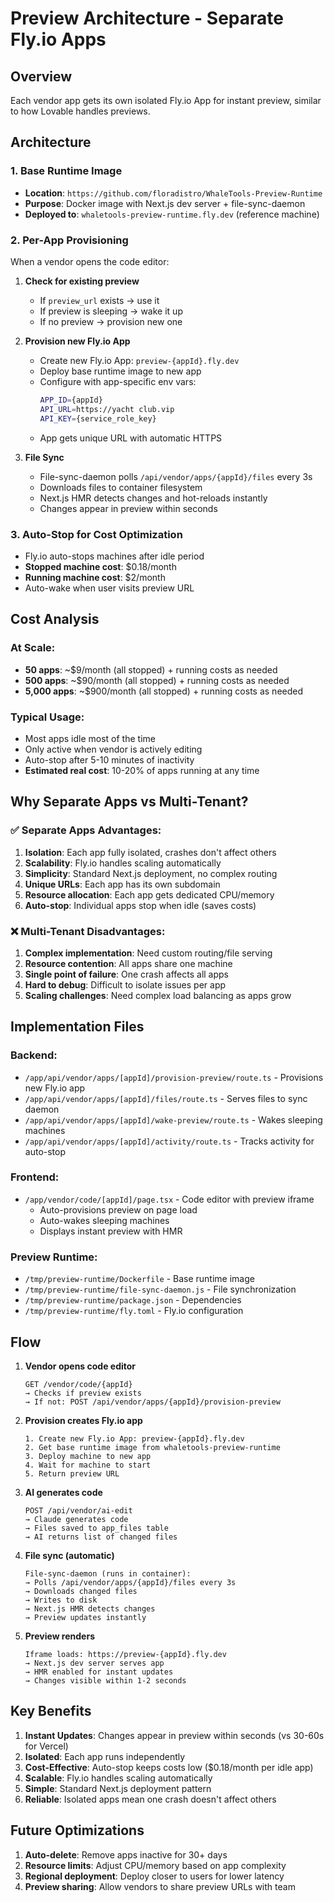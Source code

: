 # Preview Architecture - Separate Fly.io Apps

## Overview
Each vendor app gets its own isolated Fly.io App for instant preview, similar to how Lovable handles previews.

## Architecture

### 1. Base Runtime Image
- **Location**: `https://github.com/floradistro/WhaleTools-Preview-Runtime`
- **Purpose**: Docker image with Next.js dev server + file-sync-daemon
- **Deployed to**: `whaletools-preview-runtime.fly.dev` (reference machine)

### 2. Per-App Provisioning
When a vendor opens the code editor:

1. **Check for existing preview**
   - If `preview_url` exists → use it
   - If preview is sleeping → wake it up
   - If no preview → provision new one

2. **Provision new Fly.io App**
   - Create new Fly.io App: `preview-{appId}.fly.dev`
   - Deploy base runtime image to new app
   - Configure with app-specific env vars:
     ```bash
     APP_ID={appId}
     API_URL=https://yacht club.vip
     API_KEY={service_role_key}
     ```
   - App gets unique URL with automatic HTTPS

3. **File Sync**
   - File-sync-daemon polls `/api/vendor/apps/{appId}/files` every 3s
   - Downloads files to container filesystem
   - Next.js HMR detects changes and hot-reloads instantly
   - Changes appear in preview within seconds

### 3. Auto-Stop for Cost Optimization
- Fly.io auto-stops machines after idle period
- **Stopped machine cost**: $0.18/month
- **Running machine cost**: $2/month
- Auto-wake when user visits preview URL

## Cost Analysis

### At Scale:
- **50 apps**: ~$9/month (all stopped) + running costs as needed
- **500 apps**: ~$90/month (all stopped) + running costs as needed
- **5,000 apps**: ~$900/month (all stopped) + running costs as needed

### Typical Usage:
- Most apps idle most of the time
- Only active when vendor is actively editing
- Auto-stop after 5-10 minutes of inactivity
- **Estimated real cost**: 10-20% of apps running at any time

## Why Separate Apps vs Multi-Tenant?

### ✅ Separate Apps Advantages:
1. **Isolation**: Each app fully isolated, crashes don't affect others
2. **Scalability**: Fly.io handles scaling automatically
3. **Simplicity**: Standard Next.js deployment, no complex routing
4. **Unique URLs**: Each app has its own subdomain
5. **Resource allocation**: Each app gets dedicated CPU/memory
6. **Auto-stop**: Individual apps stop when idle (saves costs)

### ❌ Multi-Tenant Disadvantages:
1. **Complex implementation**: Need custom routing/file serving
2. **Resource contention**: All apps share one machine
3. **Single point of failure**: One crash affects all apps
4. **Hard to debug**: Difficult to isolate issues per app
5. **Scaling challenges**: Need complex load balancing as apps grow

## Implementation Files

### Backend:
- `/app/api/vendor/apps/[appId]/provision-preview/route.ts` - Provisions new Fly.io app
- `/app/api/vendor/apps/[appId]/files/route.ts` - Serves files to sync daemon
- `/app/api/vendor/apps/[appId]/wake-preview/route.ts` - Wakes sleeping machines
- `/app/api/vendor/apps/[appId]/activity/route.ts` - Tracks activity for auto-stop

### Frontend:
- `/app/vendor/code/[appId]/page.tsx` - Code editor with preview iframe
  - Auto-provisions preview on page load
  - Auto-wakes sleeping machines
  - Displays instant preview with HMR

### Preview Runtime:
- `/tmp/preview-runtime/Dockerfile` - Base runtime image
- `/tmp/preview-runtime/file-sync-daemon.js` - File synchronization
- `/tmp/preview-runtime/package.json` - Dependencies
- `/tmp/preview-runtime/fly.toml` - Fly.io configuration

## Flow

1. **Vendor opens code editor**
   ```
   GET /vendor/code/{appId}
   → Checks if preview exists
   → If not: POST /api/vendor/apps/{appId}/provision-preview
   ```

2. **Provision creates Fly.io app**
   ```
   1. Create new Fly.io App: preview-{appId}.fly.dev
   2. Get base runtime image from whaletools-preview-runtime
   3. Deploy machine to new app
   4. Wait for machine to start
   5. Return preview URL
   ```

3. **AI generates code**
   ```
   POST /api/vendor/ai-edit
   → Claude generates code
   → Files saved to app_files table
   → AI returns list of changed files
   ```

4. **File sync (automatic)**
   ```
   File-sync-daemon (runs in container):
   → Polls /api/vendor/apps/{appId}/files every 3s
   → Downloads changed files
   → Writes to disk
   → Next.js HMR detects changes
   → Preview updates instantly
   ```

5. **Preview renders**
   ```
   Iframe loads: https://preview-{appId}.fly.dev
   → Next.js dev server serves app
   → HMR enabled for instant updates
   → Changes visible within 1-2 seconds
   ```

## Key Benefits

1. **Instant Updates**: Changes appear in preview within seconds (vs 30-60s for Vercel)
2. **Isolated**: Each app runs independently
3. **Cost-Effective**: Auto-stop keeps costs low ($0.18/month per idle app)
4. **Scalable**: Fly.io handles scaling automatically
5. **Simple**: Standard Next.js deployment pattern
6. **Reliable**: Isolated apps mean one crash doesn't affect others

## Future Optimizations

1. **Auto-delete**: Remove apps inactive for 30+ days
2. **Resource limits**: Adjust CPU/memory based on app complexity
3. **Regional deployment**: Deploy closer to users for lower latency
4. **Preview sharing**: Allow vendors to share preview URLs with team
